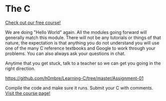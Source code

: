 # The C

[Check out our free course!](https://academy.hoppersroppers.org/mod/assign/view.php?id=989)

We are doing "Hello World" again. All the modules going forward will generally match this module. There will not be any tutorials or things of that nature, the expectation is that anything you do not understand you will use one of the many C reference textbooks and Google to work through your problems. You can also always ask your questions in chat. 

Anytime that you get stuck, talk to a teacher so we can get you going in the right direction. 

<https://github.com/h0mbre/Learning-C/tree/master/Assignment-01>

Compile the code and make sure it runs. Submit your C with comments.
[Visit the course page!](https://academy.hoppersroppers.org/mod/assign/view.php?id=989)
